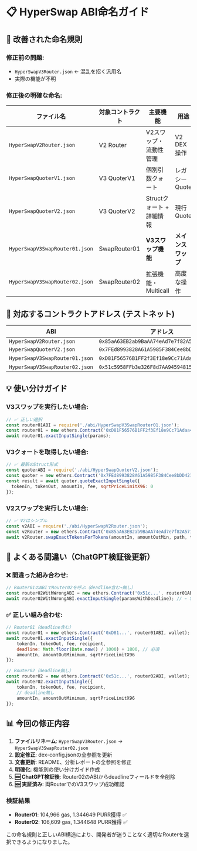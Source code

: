 # 📋 HyperSwap ABI命名ガイド

## 🎯 改善された命名規則

### **修正前の問題:**
- `HyperSwapV3Router.json` ← 混乱を招く汎用名
- 実際の機能が不明

### **修正後の明確な命名:**
| ファイル名 | 対象コントラクト | 主要機能 | 用途 |
|-----------|-----------------|---------|------|
| `HyperSwapV2Router.json` | V2 Router | V2スワップ・流動性管理 | V2 DEX操作 |
| `HyperSwapQuoterV1.json` | V3 QuoterV1 | 個別引数クォート | レガシーQuote |
| `HyperSwapQuoterV2.json` | V3 QuoterV2 | Structクォート + 詳細情報 | 現行Quote |
| `HyperSwapV3SwapRouter01.json` | SwapRouter01 | **V3スワップ機能** | **メインスワップ** |
| `HyperSwapV3SwapRouter02.json` | SwapRouter02 | 拡張機能・Multicall | 高度な操作 |

## 🔧 対応するコントラクトアドレス (テストネット)

| ABI | アドレス | 主要関数 |
|-----|----------|----------|
| `HyperSwapV2Router.json` | `0x85aA63EB2ab9BaAA74eAd7e7f82A571d74901853` | `swapExactTokensForTokens` |
| `HyperSwapQuoterV2.json` | `0x7FEd8993828A61A5985F384Cee8bDD42177Aa263` | `quoteExactInputSingle` |
| `HyperSwapV3SwapRouter01.json` | `0xD81F56576B1FF2f3Ef18e9Cc71Adaa42516fD990` | `exactInputSingle` ✅ |
| `HyperSwapV3SwapRouter02.json` | `0x51c5958FFb3e326F8d7AA945948159f1FF27e14A` | `multicall` |

## 💡 使い分けガイド

### **V3スワップを実行したい場合:**
```javascript
// ✅ 正しい選択
const router01ABI = require('./abi/HyperSwapV3SwapRouter01.json');
const router01 = new ethers.Contract('0xD81F56576B1FF2f3Ef18e9Cc71Adaa42516fD990', router01ABI, wallet);
await router01.exactInputSingle(params);
```

### **V3クォートを取得したい場合:**
```javascript
// ✅ 最新のStruct形式
const quoterABI = require('./abi/HyperSwapQuoterV2.json');
const quoter = new ethers.Contract('0x7FEd8993828A61A5985F384Cee8bDD42177Aa263', quoterABI, provider);
const result = await quoter.quoteExactInputSingle({
  tokenIn, tokenOut, amountIn, fee, sqrtPriceLimitX96: 0
});
```

### **V2スワップを実行したい場合:**
```javascript
// ✅ V2はシンプル
const v2ABI = require('./abi/HyperSwapV2Router.json');
const v2Router = new ethers.Contract('0x85aA63EB2ab9BaAA74eAd7e7f82A571d74901853', v2ABI, wallet);
await v2Router.swapExactTokensForTokens(amountIn, amountOutMin, path, to, deadline);
```

## 🚨 よくある間違い（ChatGPT検証後更新）

### **❌ 間違った組み合わせ:**
```javascript
// Router01のABIでRouter02を呼ぶ（deadline含む→無し）
const router02WithWrongABI = new ethers.Contract('0x51c...', router01ABI, wallet);
await router02WithWrongABI.exactInputSingle(paramsWithDeadline); // ← Selector不一致で失敗！
```

### **✅ 正しい組み合わせ:**
```javascript
// Router01（deadline含む）
const router01 = new ethers.Contract('0xD81...', router01ABI, wallet);
await router01.exactInputSingle({
    tokenIn, tokenOut, fee, recipient,
    deadline: Math.floor(Date.now() / 1000) + 1800, // 必須
    amountIn, amountOutMinimum, sqrtPriceLimitX96
});

// Router02（deadline無し）
const router02 = new ethers.Contract('0x51c...', router02ABI, wallet);
await router02.exactInputSingle({
    tokenIn, tokenOut, fee, recipient,
    // deadline無し
    amountIn, amountOutMinimum, sqrtPriceLimitX96
});
```

## 📊 今回の修正内容

1. **ファイルリネーム**: `HyperSwapV3Router.json` → `HyperSwapV3SwapRouter02.json`
2. **設定修正**: dex-config.jsonの全参照を更新
3. **文書更新**: README、分析レポートの全参照を修正
4. **明確化**: 機能別の使い分けガイド作成
5. **🆕 ChatGPT検証後**: Router02のABIからdeadlineフィールドを全削除
6. **🆕 実証済み**: 両RouterでのV3スワップ成功確認

### 検証結果
- **Router01**: 104,966 gas, 1.344649 PURR獲得 ✅
- **Router02**: 106,609 gas, 1.344648 PURR獲得 ✅

この命名規則と正しいABI構造により、開発者が迷うことなく適切なRouterを選択できるようになりました。